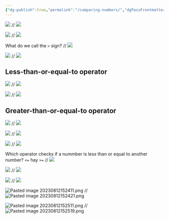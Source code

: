 ```yaml
---
{"dg-publish":true,"permalink":"/comparing-numbers/","dgPassFrontmatter":true}
---
```


![](https://i.imgur.com/GmyAiIY.png)
//
![](https://i.imgur.com/GOeWNAA.png)
<!--SR:!2023-08-15,3,256-->

![](https://i.imgur.com/ZL80c1m.png)
//
![](https://i.imgur.com/UnMbb7U.png)
<!--SR:!2023-08-15,3,256-->

What do we call the `>` sign?
//
![](https://i.imgur.com/KfVyg2D.png)
<!--SR:!2023-08-16,4,270-->

![](https://i.imgur.com/TLv7VGz.png)
//
![](https://i.imgur.com/AXbVWuj.png)
<!--SR:!2023-08-16,4,270-->

## Less-than-or-equal-to operator
![](https://i.imgur.com/jRsJfZp.png)
//
![](https://i.imgur.com/bTq5jVr.png)
<!--SR:!2023-08-15,3,256-->

![](https://i.imgur.com/t9bSXvK.png)
//
![](https://i.imgur.com/36SDvcV.png)
<!--SR:!2023-08-15,3,256-->

## Greater-than-or-equal-to operator

![](https://i.imgur.com/rcGCoEI.png)
//
![](https://i.imgur.com/iHwE0N4.png)
<!--SR:!2023-08-16,4,270-->

![](https://i.imgur.com/wmb8LTJ.png)
//
![](https://i.imgur.com/syojr55.png)
<!--SR:!2023-08-15,3,256-->

![](https://i.imgur.com/CzTSjKB.png)
//
![](https://i.imgur.com/d4Dun6x.png)
<!--SR:!2023-08-15,3,256-->

Which operator checks if a nummber is less than or equal to another number?
`<=` hay `>=`
//
![](https://i.imgur.com/Nma2OIl.png)
<!--SR:!2023-08-15,3,256-->

![](https://i.imgur.com/OWtr6AK.png)
//
![](https://i.imgur.com/itEHlFE.png)
<!--SR:!2023-08-15,3,256-->

![](https://i.imgur.com/tINI6YF.png)
//
![](https://i.imgur.com/d52fGFE.png)
<!--SR:!2023-08-15,3,256-->

![Pasted image 20230812152411.png](/img/user/Z_Attachment/Pasted%20image%2020230812152411.png)
//
![Pasted image 20230812152421.png](/img/user/Z_Attachment/Pasted%20image%2020230812152421.png)
<!--SR:!2023-08-15,3,256-->

![Pasted image 20230812152511.png](/img/user/Z_Attachment/Pasted%20image%2020230812152511.png)
//
![Pasted image 20230812152519.png](/img/user/Z_Attachment/Pasted%20image%2020230812152519.png)
<!--SR:!2023-08-15,3,256-->